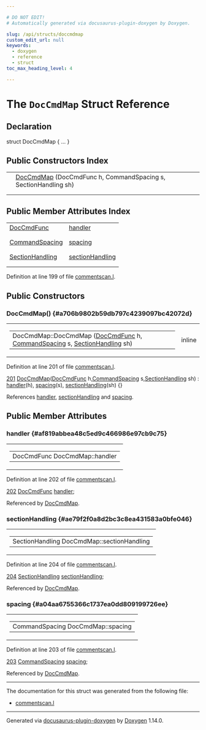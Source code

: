 ```yaml
---

# DO NOT EDIT!
# Automatically generated via docusaurus-plugin-doxygen by Doxygen.

slug: /api/structs/doccmdmap
custom_edit_url: null
keywords:
  - doxygen
  - reference
  - struct
toc_max_heading_level: 4

---
```


<div class="doxyPage">

# The `DocCmdMap` Struct Reference



## Declaration

<div class="doxyDeclaration">
struct DocCmdMap { ... }
</div>

## Public Constructors Index

<table class="doxyMembersIndex">

<tr class="doxyMemberIndexItem">
<td class="doxyMemberIndexItemType" align="left" valign="top"></td>
<td class="doxyMemberIndexItemName" align="left" valign="top"><a href="#a706b9802b59db797c4239097bc42072d">DocCmdMap</a> (DocCmdFunc h, CommandSpacing s, SectionHandling sh)</td>
</tr>
<tr class="doxyMemberIndexDescription">
<td class="doxyMemberIndexDescriptionLeft"></td>
<td class="doxyMemberIndexDescriptionRight">
</td>
</tr>
<tr class="doxyMemberIndexSeparator">
<td class="doxyMemberIndexSeparator" colspan="2"></td>
</tr>

</table>

## Public Member Attributes Index

<table class="doxyMembersIndex">

<tr class="doxyMemberIndexItem">
<td class="doxyMemberIndexItemType" align="left" valign="top"><a href="/web-doxygen/docs/api/files/src/commentscan-l/#a5f0ef51d0304321a0f49bce394f3b4d2">DocCmdFunc</a></td>
<td class="doxyMemberIndexItemName" align="left" valign="top"><a href="#af819abbea48c5ed9c466986e97cb9c75">handler</a></td>
</tr>
<tr class="doxyMemberIndexDescription">
<td class="doxyMemberIndexDescriptionLeft"></td>
<td class="doxyMemberIndexDescriptionRight">
</td>
</tr>
<tr class="doxyMemberIndexSeparator">
<td class="doxyMemberIndexSeparator" colspan="2"></td>
</tr>

<tr class="doxyMemberIndexItem">
<td class="doxyMemberIndexItemType" align="left" valign="top"><a href="/web-doxygen/docs/api/files/src/commentscan-l/#abef2fa9b94f622b395476cf09af989c4">CommandSpacing</a></td>
<td class="doxyMemberIndexItemName" align="left" valign="top"><a href="#a04aa6755366c1737ea0dd809199726ee">spacing</a></td>
</tr>
<tr class="doxyMemberIndexDescription">
<td class="doxyMemberIndexDescriptionLeft"></td>
<td class="doxyMemberIndexDescriptionRight">
</td>
</tr>
<tr class="doxyMemberIndexSeparator">
<td class="doxyMemberIndexSeparator" colspan="2"></td>
</tr>

<tr class="doxyMemberIndexItem">
<td class="doxyMemberIndexItemType" align="left" valign="top"><a href="/web-doxygen/docs/api/files/src/commentscan-l/#a205d66eb47b7b683a5fe48bc30cb0119">SectionHandling</a></td>
<td class="doxyMemberIndexItemName" align="left" valign="top"><a href="#ae79f2f0a8d2bc3c8ea431583a0bfe046">sectionHandling</a></td>
</tr>
<tr class="doxyMemberIndexDescription">
<td class="doxyMemberIndexDescriptionLeft"></td>
<td class="doxyMemberIndexDescriptionRight">
</td>
</tr>
<tr class="doxyMemberIndexSeparator">
<td class="doxyMemberIndexSeparator" colspan="2"></td>
</tr>

</table>


<p>Definition at line 199 of file <a href="/web-doxygen/docs/api/files/src/commentscan-l">commentscan.l</a>.</p>


<div class="doxySectionDef">

## Public Constructors

### DocCmdMap() {#a706b9802b59db797c4239097bc42072d}

<div class="doxyMemberItem">
<div class="doxyMemberProto">
<table class="doxyMemberLabels">
<tr class="doxyMemberLabels">
<td class="doxyMemberLabelsLeft">
<table class="doxyMemberName">
<tr>
<td class="doxyMemberName">DocCmdMap::DocCmdMap (<a href="/web-doxygen/docs/api/files/src/commentscan-l/#a5f0ef51d0304321a0f49bce394f3b4d2">DocCmdFunc</a> h, <a href="/web-doxygen/docs/api/files/src/commentscan-l/#abef2fa9b94f622b395476cf09af989c4">CommandSpacing</a> s, <a href="/web-doxygen/docs/api/files/src/commentscan-l/#a205d66eb47b7b683a5fe48bc30cb0119">SectionHandling</a> sh)</td>
</tr>
</table>
</td>
<td class="doxyMemberLabelsRight">
<span class="doxyMemberLabels">
<span class="doxyMemberLabel inline">inline</span>
</span>
</td>
</tr>
</table>
</div>
<div class="doxyMemberDoc">



<p>Definition at line 201 of file <a href="/web-doxygen/docs/api/files/src/commentscan-l">commentscan.l</a>.</p>


<div class="doxyProgramListing">

<div class="doxyCodeLine"><span class="doxyLineNumber"><a href="#a706b9802b59db797c4239097bc42072d">201</a></span><span class="doxyLineContent"><span class="doxyHighlight">  <a href="#a706b9802b59db797c4239097bc42072d">DocCmdMap</a>(<a href="/web-doxygen/docs/api/files/src/commentscan-l/#a5f0ef51d0304321a0f49bce394f3b4d2">DocCmdFunc</a> h,<a href="/web-doxygen/docs/api/files/src/commentscan-l/#abef2fa9b94f622b395476cf09af989c4">CommandSpacing</a> s,<a href="/web-doxygen/docs/api/files/src/commentscan-l/#a205d66eb47b7b683a5fe48bc30cb0119">SectionHandling</a> sh) : <a href="#af819abbea48c5ed9c466986e97cb9c75">handler</a>(h), <a href="#a04aa6755366c1737ea0dd809199726ee">spacing</a>(s), <a href="#ae79f2f0a8d2bc3c8ea431583a0bfe046">sectionHandling</a>(sh) {}</span></span></div>

</div>


<p>References <a href="#af819abbea48c5ed9c466986e97cb9c75">handler</a>, <a href="#ae79f2f0a8d2bc3c8ea431583a0bfe046">sectionHandling</a> and <a href="#a04aa6755366c1737ea0dd809199726ee">spacing</a>.</p>

</div>
</div>

</div>

<div class="doxySectionDef">

## Public Member Attributes

### handler {#af819abbea48c5ed9c466986e97cb9c75}

<div class="doxyMemberItem">
<div class="doxyMemberProto">
<table class="doxyMemberLabels">
<tr class="doxyMemberLabels">
<td class="doxyMemberLabelsLeft">
<table class="doxyMemberName">
<tr>
<td class="doxyMemberName">DocCmdFunc DocCmdMap::handler</td>
</tr>
</table>
</td>
</tr>
</table>
</div>
<div class="doxyMemberDoc">



<p>Definition at line 202 of file <a href="/web-doxygen/docs/api/files/src/commentscan-l">commentscan.l</a>.</p>


<div class="doxyProgramListing">

<div class="doxyCodeLine"><span class="doxyLineNumber"><a href="#af819abbea48c5ed9c466986e97cb9c75">202</a></span><span class="doxyLineContent"><span class="doxyHighlight">  <a href="/web-doxygen/docs/api/files/src/commentscan-l/#a5f0ef51d0304321a0f49bce394f3b4d2">DocCmdFunc</a>      <a href="#af819abbea48c5ed9c466986e97cb9c75">handler</a>;</span></span></div>

</div>


<p>Referenced by <a href="#a706b9802b59db797c4239097bc42072d">DocCmdMap</a>.</p>

</div>
</div>

### sectionHandling {#ae79f2f0a8d2bc3c8ea431583a0bfe046}

<div class="doxyMemberItem">
<div class="doxyMemberProto">
<table class="doxyMemberLabels">
<tr class="doxyMemberLabels">
<td class="doxyMemberLabelsLeft">
<table class="doxyMemberName">
<tr>
<td class="doxyMemberName">SectionHandling DocCmdMap::sectionHandling</td>
</tr>
</table>
</td>
</tr>
</table>
</div>
<div class="doxyMemberDoc">



<p>Definition at line 204 of file <a href="/web-doxygen/docs/api/files/src/commentscan-l">commentscan.l</a>.</p>


<div class="doxyProgramListing">

<div class="doxyCodeLine"><span class="doxyLineNumber"><a href="#ae79f2f0a8d2bc3c8ea431583a0bfe046">204</a></span><span class="doxyLineContent"><span class="doxyHighlight">  <a href="/web-doxygen/docs/api/files/src/commentscan-l/#a205d66eb47b7b683a5fe48bc30cb0119">SectionHandling</a> <a href="#ae79f2f0a8d2bc3c8ea431583a0bfe046">sectionHandling</a>;</span></span></div>

</div>


<p>Referenced by <a href="#a706b9802b59db797c4239097bc42072d">DocCmdMap</a>.</p>

</div>
</div>

### spacing {#a04aa6755366c1737ea0dd809199726ee}

<div class="doxyMemberItem">
<div class="doxyMemberProto">
<table class="doxyMemberLabels">
<tr class="doxyMemberLabels">
<td class="doxyMemberLabelsLeft">
<table class="doxyMemberName">
<tr>
<td class="doxyMemberName">CommandSpacing DocCmdMap::spacing</td>
</tr>
</table>
</td>
</tr>
</table>
</div>
<div class="doxyMemberDoc">



<p>Definition at line 203 of file <a href="/web-doxygen/docs/api/files/src/commentscan-l">commentscan.l</a>.</p>


<div class="doxyProgramListing">

<div class="doxyCodeLine"><span class="doxyLineNumber"><a href="#a04aa6755366c1737ea0dd809199726ee">203</a></span><span class="doxyLineContent"><span class="doxyHighlight">  <a href="/web-doxygen/docs/api/files/src/commentscan-l/#abef2fa9b94f622b395476cf09af989c4">CommandSpacing</a>  <a href="#a04aa6755366c1737ea0dd809199726ee">spacing</a>;</span></span></div>

</div>


<p>Referenced by <a href="#a706b9802b59db797c4239097bc42072d">DocCmdMap</a>.</p>

</div>
</div>

</div>

<hr/>

The documentation for this struct was generated from the following file:

<ul>
<li><a href="/web-doxygen/docs/api/files/src/commentscan-l">commentscan.l</a></li>
</ul>

<hr/>

<p class="doxyGeneratedBy">Generated via <a href="https://github.com/xpack/docusaurus-plugin-doxygen">docusaurus-plugin-doxygen</a> by <a href="https://www.doxygen.nl">Doxygen</a> 1.14.0.</p>

</div>
